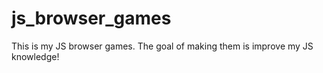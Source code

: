 # js_browser_games
This is my JS browser games. The goal of making them is improve my JS knowledge!
